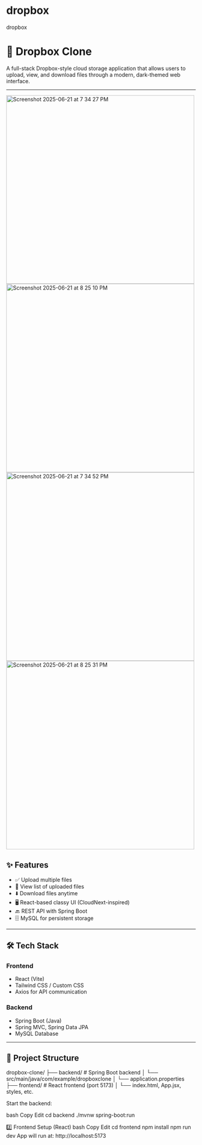 # dropbox
dropbox
# 🚀 Dropbox Clone


A full-stack Dropbox-style cloud storage application that allows users to upload, view, and download files through a modern, dark-themed web interface.

---
<img width="500" alt="Screenshot 2025-06-21 at 7 34 27 PM" src="https://github.com/user-attachments/assets/7586e58f-4b26-492c-85df-1f962259f64f" />
<img width="500" alt="Screenshot 2025-06-21 at 8 25 10 PM" src="https://github.com/user-attachments/assets/b9ea0f1a-a23d-4c19-bcb1-cd3bab7b02c1" />
<img width="500" alt="Screenshot 2025-06-21 at 7 34 52 PM" src="https://github.com/user-attachments/assets/401d1ead-caae-4d3a-8fce-741b42879731" /> 
<img width="500" alt="Screenshot 2025-06-21 at 8 25 31 PM" src="https://github.com/user-attachments/assets/53be548d-a49e-48dd-974f-6d7e2375349f" />

## ✨ Features


- ✅ Upload multiple files
- 📁 View list of uploaded files
- ⬇️ Download files anytime
- 🖥️ React-based classy UI (CloudNext-inspired)
- 🔙 REST API with Spring Boot
- 🗄️ MySQL for persistent storage

---

## 🛠 Tech Stack

### Frontend
- React (Vite)
- Tailwind CSS / Custom CSS
- Axios for API communication

### Backend
- Spring Boot (Java)
- Spring MVC, Spring Data JPA
- MySQL Database

---

## 📁 Project Structure

dropbox-clone/
├── backend/ # Spring Boot backend
│ └── src/main/java/com/example/dropboxclone
│ └── application.properties
├── frontend/ # React frontend (port 5173)
│ └── index.html, App.jsx, styles, etc.

Start the backend:

bash
Copy
Edit
cd backend
./mvnw spring-boot:run

2️⃣ Frontend Setup (React)
bash
Copy
Edit
cd frontend
npm install
npm run dev
App will run at: http://localhost:5173

